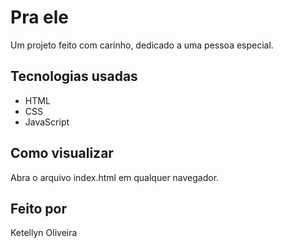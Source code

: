 # Pra ele 

Um projeto feito com carinho, dedicado a uma pessoa especial.

## Tecnologias usadas
- HTML
- CSS
- JavaScript 

## Como visualizar
Abra o arquivo index.html em qualquer navegador.

## Feito por
Ketellyn Oliveira
